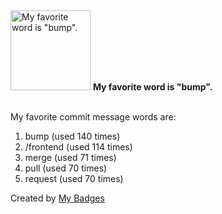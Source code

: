 <img src="https://my-badges.github.io/my-badges/favorite-word.png" alt="My favorite word is &quot;bump&quot;." title="My favorite word is &quot;bump&quot;." width="128">
<strong>My favorite word is &quot;bump&quot;.</strong>
<br><br>

My favorite commit message words are:

1. bump (used 140 times)
2. /frontend (used 114 times)
3. merge (used 71 times)
4. pull (used 70 times)
5. request (used 70 times)


Created by <a href="https://github.com/my-badges/my-badges">My Badges</a>
